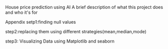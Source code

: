 House price prediction using AI
A brief description of what this project does and who it's for

Appendix
setp1:finding null values

step2:replacing them using different strategies(mean,median,mode)

step3: Visualizing Data using Matplotlib and seaborn


